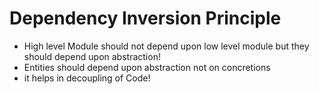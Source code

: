 # Dependency Inversion Principle
- High level Module should not depend upon low level module but they should depend upon abstraction!
- Entities should depend upon abstraction not on concretions
- it helps in decoupling of Code!
